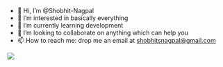 - 👋 Hi, I’m @Shobhit-Nagpal
- 👀 I’m interested in basically everything
- 🌱 I’m currently learning development
- 💞️ I’m looking to collaborate on anything which can help you
- 📫 How to reach me: drop me an email at shobhitsnagpal@gmail.com

<!---
Shobhit-Nagpal/Shobhit-Nagpal is a ✨ special ✨ repository because its `README.md` (this file) appears on your GitHub profile.
You can click the Preview link to take a look at your changes.
--->

<img src = "https://images.unsplash.com/photo-1504805572947-34fad45aed93?ixlib=rb-1.2.1&ixid=MnwxMjA3fDB8MHxwaG90by1wYWdlfHx8fGVufDB8fHx8&auto=format&fit=crop&w=1950&q=80">
